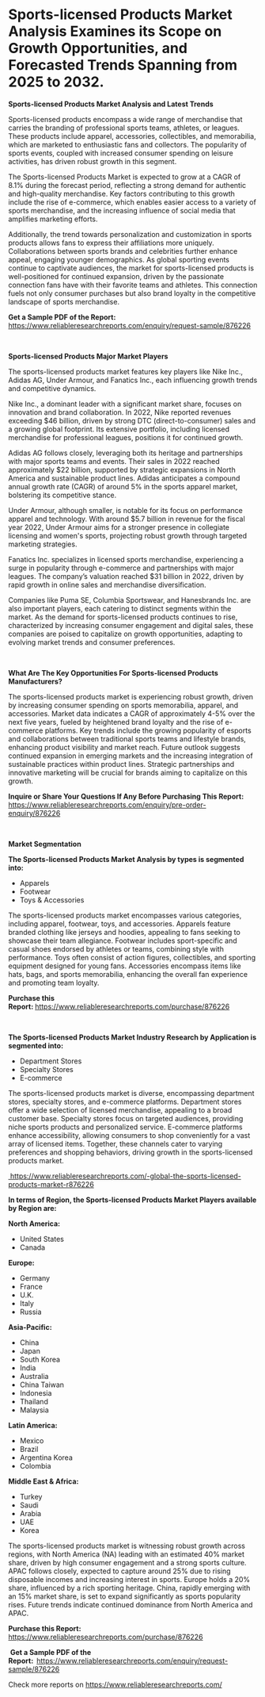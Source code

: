 <p><h1>Sports-licensed Products Market Analysis Examines its Scope on Growth Opportunities, and Forecasted Trends Spanning from 2025 to 2032.</h1></p><p><strong>Sports-licensed Products Market Analysis and Latest Trends</strong></p>
<p><p>Sports-licensed products encompass a wide range of merchandise that carries the branding of professional sports teams, athletes, or leagues. These products include apparel, accessories, collectibles, and memorabilia, which are marketed to enthusiastic fans and collectors. The popularity of sports events, coupled with increased consumer spending on leisure activities, has driven robust growth in this segment.</p><p>The Sports-licensed Products Market is expected to grow at a CAGR of 8.1% during the forecast period, reflecting a strong demand for authentic and high-quality merchandise. Key factors contributing to this growth include the rise of e-commerce, which enables easier access to a variety of sports merchandise, and the increasing influence of social media that amplifies marketing efforts.</p><p>Additionally, the trend towards personalization and customization in sports products allows fans to express their affiliations more uniquely. Collaborations between sports brands and celebrities further enhance appeal, engaging younger demographics. As global sporting events continue to captivate audiences, the market for sports-licensed products is well-positioned for continued expansion, driven by the passionate connection fans have with their favorite teams and athletes. This connection fuels not only consumer purchases but also brand loyalty in the competitive landscape of sports merchandise.</p></p>
<p><strong>Get a Sample PDF of the Report:&nbsp;</strong> <a href="https://www.reliableresearchreports.com/enquiry/request-sample/876226?utm_campaign=3309&utm_medium=2&utm_source=Github&utm_content=ia&utm_term=21032025&utm_id=sports-licensed-products">https://www.reliableresearchreports.com/enquiry/request-sample/876226</a></p>
<p>&nbsp;</p>
<p><strong>Sports-licensed Products Major Market Players</strong></p>
<p><p>The sports-licensed products market features key players like Nike Inc., Adidas AG, Under Armour, and Fanatics Inc., each influencing growth trends and competitive dynamics. </p><p>Nike Inc., a dominant leader with a significant market share, focuses on innovation and brand collaboration. In 2022, Nike reported revenues exceeding $46 billion, driven by strong DTC (direct-to-consumer) sales and a growing global footprint. Its extensive portfolio, including licensed merchandise for professional leagues, positions it for continued growth.</p><p>Adidas AG follows closely, leveraging both its heritage and partnerships with major sports teams and events. Their sales in 2022 reached approximately $22 billion, supported by strategic expansions in North America and sustainable product lines. Adidas anticipates a compound annual growth rate (CAGR) of around 5% in the sports apparel market, bolstering its competitive stance.</p><p>Under Armour, although smaller, is notable for its focus on performance apparel and technology. With around $5.7 billion in revenue for the fiscal year 2022, Under Armour aims for a stronger presence in collegiate licensing and women's sports, projecting robust growth through targeted marketing strategies.</p><p>Fanatics Inc. specializes in licensed sports merchandise, experiencing a surge in popularity through e-commerce and partnerships with major leagues. The company’s valuation reached $31 billion in 2022, driven by rapid growth in online sales and merchandise diversification.</p><p>Companies like Puma SE, Columbia Sportswear, and Hanesbrands Inc. are also important players, each catering to distinct segments within the market. As the demand for sports-licensed products continues to rise, characterized by increasing consumer engagement and digital sales, these companies are poised to capitalize on growth opportunities, adapting to evolving market trends and consumer preferences.</p></p>
<p>&nbsp;</p>
<p><strong>What Are The Key Opportunities For Sports-licensed Products Manufacturers?</strong></p>
<p><p>The sports-licensed products market is experiencing robust growth, driven by increasing consumer spending on sports memorabilia, apparel, and accessories. Market data indicates a CAGR of approximately 4-5% over the next five years, fueled by heightened brand loyalty and the rise of e-commerce platforms. Key trends include the growing popularity of esports and collaborations between traditional sports teams and lifestyle brands, enhancing product visibility and market reach. Future outlook suggests continued expansion in emerging markets and the increasing integration of sustainable practices within product lines. Strategic partnerships and innovative marketing will be crucial for brands aiming to capitalize on this growth.</p></p>
<p><strong>Inquire or Share Your Questions If Any Before Purchasing This Report:</strong> <a href="https://www.reliableresearchreports.com/enquiry/pre-order-enquiry/876226?utm_campaign=3309&utm_medium=2&utm_source=Github&utm_content=ia&utm_term=21032025&utm_id=sports-licensed-products">https://www.reliableresearchreports.com/enquiry/pre-order-enquiry/876226</a></p>
<p>&nbsp;</p>
<p><strong>Market Segmentation</strong></p>
<p><strong>The Sports-licensed Products Market Analysis by types is segmented into:</strong></p>
<p><ul><li>Apparels</li><li>Footwear</li><li>Toys & Accessories</li></ul></p>
<p><p>The sports-licensed products market encompasses various categories, including apparel, footwear, toys, and accessories. Apparels feature branded clothing like jerseys and hoodies, appealing to fans seeking to showcase their team allegiance. Footwear includes sport-specific and casual shoes endorsed by athletes or teams, combining style with performance. Toys often consist of action figures, collectibles, and sporting equipment designed for young fans. Accessories encompass items like hats, bags, and sports memorabilia, enhancing the overall fan experience and promoting team loyalty.</p></p>
<p><strong>Purchase this Report:&nbsp;</strong><a href="https://www.reliableresearchreports.com/purchase/876226?utm_campaign=3309&utm_medium=2&utm_source=Github&utm_content=ia&utm_term=21032025&utm_id=sports-licensed-products">https://www.reliableresearchreports.com/purchase/876226</a></p>
<p>&nbsp;</p>
<p><strong>The Sports-licensed Products Market Industry Research by Application is segmented into:</strong></p>
<p><ul><li>Department Stores</li><li>Specialty Stores</li><li>E-commerce</li></ul></p>
<p><p>The sports-licensed products market is diverse, encompassing department stores, specialty stores, and e-commerce platforms. Department stores offer a wide selection of licensed merchandise, appealing to a broad customer base. Specialty stores focus on targeted audiences, providing niche sports products and personalized service. E-commerce platforms enhance accessibility, allowing consumers to shop conveniently for a vast array of licensed items. Together, these channels cater to varying preferences and shopping behaviors, driving growth in the sports-licensed products market.</p></p>
<p><a href="https://www.reliableresearchreports.com/-global-the-sports-licensed-products-market-r876226?utm_campaign=3309&utm_medium=2&utm_source=Github&utm_content=ia&utm_term=21032025&utm_id=sports-licensed-products">&nbsp;https://www.reliableresearchreports.com/-global-the-sports-licensed-products-market-r876226</a></p>
<p><strong>In terms of Region, the Sports-licensed Products Market Players available by Region are:</strong></p>
<p>
    <p> <strong> North America: </strong>
        <ul>
            <li>United States</li>
            <li>Canada</li>
        </ul>
        </p> 
    <p> <strong> Europe: </strong>
        <ul>
            <li>Germany</li>
            <li>France</li>
            <li>U.K.</li>
            <li>Italy</li>
            <li>Russia</li>
        </ul>
        </p> 
    <p> <strong> Asia-Pacific: </strong>
        <ul>
            <li>China</li>
            <li>Japan</li>
            <li>South Korea</li>
            <li>India</li>
            <li>Australia</li>
            <li>China Taiwan</li>
            <li>Indonesia</li>
            <li>Thailand</li>
            <li>Malaysia</li>
        </ul>
        </p> 
    <p> <strong> Latin America: </strong>
        <ul>
            <li>Mexico</li>
            <li>Brazil</li>
            <li>Argentina Korea</li>
            <li>Colombia</li>
        </ul>
        </p> 
    <p> <strong> Middle East & Africa: </strong>
        <ul>
            <li>Turkey</li>
            <li>Saudi</li>
            <li>Arabia</li>
            <li>UAE</li>
            <li>Korea</li>
        </ul>
    </p>
    </p>
<p><p>The sports-licensed products market is witnessing robust growth across regions, with North America (NA) leading with an estimated 40% market share, driven by high consumer engagement and a strong sports culture. APAC follows closely, expected to capture around 25% due to rising disposable incomes and increasing interest in sports. Europe holds a 20% share, influenced by a rich sporting heritage. China, rapidly emerging with an 15% market share, is set to expand significantly as sports popularity rises. Future trends indicate continued dominance from North America and APAC.</p></p>
<p><strong>Purchase this Report: </strong><a href="https://www.reliableresearchreports.com/purchase/876226?utm_campaign=3309&utm_medium=2&utm_source=Github&utm_content=ia&utm_term=21032025&utm_id=sports-licensed-products">https://www.reliableresearchreports.com/purchase/876226</a></p>
<p>&nbsp;<strong>Get a Sample PDF of the Report:&nbsp;&nbsp;</strong><a href="https://www.reliableresearchreports.com/enquiry/request-sample/876226?utm_campaign=3309&utm_medium=2&utm_source=Github&utm_content=ia&utm_term=21032025&utm_id=sports-licensed-products">https://www.reliableresearchreports.com/enquiry/request-sample/876226</a></p>
<p><strong></strong></p>
<p>Check more reports on <a href="https://www.reliableresearchreports.com/?utm_campaign=3309&utm_medium=2&utm_source=Github&utm_content=ia&utm_term=21032025&utm_id=sports-licensed-products">https://www.reliableresearchreports.com/</a></p>